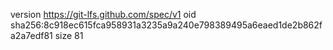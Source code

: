 version https://git-lfs.github.com/spec/v1
oid sha256:8c918ec615fca958931a3235a9a240e798389495a6eaed1de2b862fa2a7edf81
size 81
